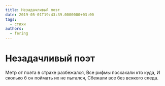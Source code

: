 ```yaml
---
title: Незадачливый поэт
date: 2019-05-01T19:43:39.0000000+03:00
tags:
  - стихи
authors:
  - fering
---
```

# Незадачливый поэт
Метр от поэта в страхе разбежался,
Все рифмы поскакали кто куда,
И сколько б он поймать их не пытался,
Сбежали все без всякого следа.
